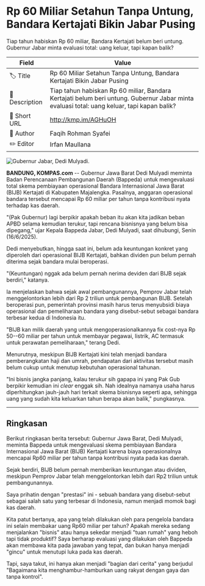 # Rp 60 Miliar Setahun Tanpa Untung, Bandara Kertajati Bikin Jabar Pusing

Tiap tahun habiskan Rp 60 miliar, Bandara Kertajati belum beri untung. Gubernur Jabar minta evaluasi total: uang keluar, tapi kapan balik?

| Field         | Value                                                       |
|---------------|-------------------------------------------------------------|
| 🏷️ Title       | Rp 60 Miliar Setahun Tanpa Untung, Bandara Kertajati Bikin Jabar Pusing |
| 📝 Description | Tiap tahun habiskan Rp 60 miliar, Bandara Kertajati belum beri untung. Gubernur Jabar minta evaluasi total: uang keluar, tapi kapan balik? |
| 🔗 Short URL   | http://kmp.im/AGHuOH |
| 👤 Author      | Faqih Rohman Syafei |
| ✏️ Editor      | Irfan Maullana |

![Gubernur Jabar, Dedi Mulyadi.](https://asset.kompas.com/crops/MuMYLT0AYfVc6qkXxGl7FzKlBK4=/12x7:1131x753/750x500/data/photo/2025/05/15/6825d804671b7.jpg)

**BANDUNG, KOMPAS.com** -- Gubernur Jawa Barat Dedi Mulyadi meminta Badan Perencanaan Pembangunan Daerah (Bappeda) untuk mengevaluasi total skema pembiayaan operasional Bandara Internasional Jawa Barat (BIJB) Kertajati di Kabupaten Majalengka. Pasalnya, anggaran operasional bandara tersebut mencapai Rp 60 miliar per tahun tanpa kontribusi nyata terhadap kas daerah.

"(Pak Gubernur) lagi berpikir apakah beban itu akan kita jadikan beban APBD selama kemudian terukur, tapi rencana bisnisnya yang belum bisa dipegang," ujar Kepala Bappeda Jabar, Dedi Mulyadi, saat dihubungi, Senin (16/6/2025).

Dedi menyebutkan, hingga saat ini, belum ada keuntungan konkret yang diperoleh dari operasional BIJB Kertajati, bahkan dividen pun belum pernah diterima sejak bandara mulai beroperasi.

"(Keuntungan) nggak ada belum pernah nerima deviden dari BIJB sejak berdiri," katanya.

Ia menjelaskan bahwa sejak awal pembangunannya, Pemprov Jabar telah menggelontorkan lebih dari Rp 2 triliun untuk pembangunan BIJB. Setelah beroperasi pun, pemerintah provinsi masih harus terus menyubsidi biaya operasional dan pemeliharaan bandara yang disebut-sebut sebagai bandara terbesar kedua di Indonesia itu.

"BIJB kan milik daerah yang untuk mengoperasionalkannya fix cost-nya Rp 50--60 miliar per tahun untuk membayar pegawai, listrik, AC termasuk untuk perawatan pemeliharaan," terang Dedi.

Menurutnya, meskipun BIJB Kertajati kini telah menjadi bandara pemberangkatan haji dan umrah, pendapatan dari aktivitas tersebut masih belum cukup untuk menutup kebutuhan operasional tahunan.

"Ini bisnis jangka panjang, kalau terukur sih gapapa ini yang Pak Gub berpikir kemudian ini *clear* enggak sih. Nah idealnya namanya usaha harus diperhitungkan jauh-jauh hari terkait skema bisnisnya seperti apa, sehingga uang yang sudah kita keluarkan tahun berapa akan balik," pungkasnya.

---
## Ringkasan

Berikut ringkasan berita tersebut: Gubernur Jawa Barat, Dedi Mulyadi, meminta Bappeda untuk mengevaluasi skema pembiayaan Bandara Internasional Jawa Barat (BIJB) Kertajati karena biaya operasionalnya mencapai Rp60 miliar per tahun tanpa kontribusi nyata pada kas daerah.

 Sejak berdiri, BIJB belum pernah memberikan keuntungan atau dividen, meskipun Pemprov Jabar telah menggelontorkan lebih dari Rp2 triliun untuk pembangunannya.



Saya prihatin dengan "prestasi" ini - sebuah bandara yang disebut-sebut sebagai salah satu yang terbesar di Indonesia, namun menjadi momok bagi kas daerah.

 Kita patut bertanya, apa yang telah dilakukan oleh para pengelola bandara ini selain membakar uang Rp60 miliar per tahun? Apakah mereka sedang menjalankan "bisnis" atau hanya sekedar menjadi "tuan rumah" yang heboh tapi tidak produktif? Saya berharap evaluasi yang dilakukan oleh Bappeda akan membawa kita pada jawaban yang tepat, dan bukan hanya menjadi "gincu" untuk menutupi luka pada kas daerah.

 Tapi, saya takut, ini hanya akan menjadi "bagian dari cerita" yang berjudul "Bagaimana kita menghambur-hamburkan uang rakyat dengan gaya dan tanpa kontrol".
